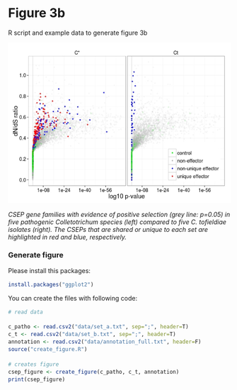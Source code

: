 # Figure 3b
R script and example data to generate figure 3b

![Alt text](figure.jpeg?raw=true "fig3b")

*CSEP gene families with evidence of positive selection (grey line:
p=0.05) in five pathogenic Colletotrichum species (left) compared to five C. tofieldiae isolates (right).
The CSEPs that are shared or unique to each set are highlighted in red and blue, respectively.*


### Generate figure ###
Please install this packages:
```R
install.packages("ggplot2")
```

You can create the files with following code:

```R
# read data

c_patho <- read.csv2("data/set_a.txt", sep=";", header=T)
c_t <- read.csv2("data/set_b.txt", sep=";", header=T)
annotation <- read.csv2("data/annotation_full.txt", header=F)
source("create_figure.R")

# creates figure
csep_figure <- create_figure(c_patho, c_t, annotation)
print(csep_figure)
```
